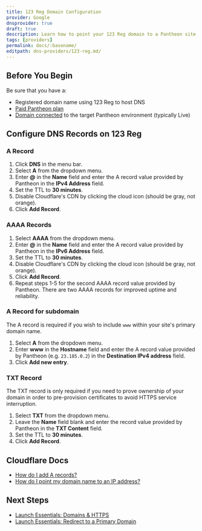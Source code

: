 ```yaml
---
title: 123 Reg Domain Configuration
provider: Google
dnsprovider: true
draft: true
description: Learn how to point your 123 Reg domain to a Pantheon site.
tags: [providers]
permalink: docs/:basename/
editpath: dns-providers/123-reg.md/
---
```

## Before You Begin
Be sure that you have a:


- Registered domain name using 123 Reg to host DNS
- [Paid Pantheon plan](/guides/launch/plans/)
- [Domain connected](/guides/launch/domains/) to the target Pantheon environment (typically Live)

## Configure DNS Records on 123 Reg

### A Record
1. Click **DNS** in the menu bar.
2. Select **A** from the dropdown menu.
4. Enter **@** in the **Name** field and enter the A record value provided by Pantheon in the **IPv4 Address** field.
5. Set the TTL to **30 minutes**.
6. Disable Cloudflare's CDN by clicking the cloud icon (should be gray, not orange).
6. Click **Add Record**.

### AAAA Records
1. Select **AAAA** from the dropdown menu.
2. Enter **@** in the **Name** field and enter the A record value provided by Pantheon in the **IPv6 Address** field.
3. Set the TTL to **30 minutes**.
4. Disable Cloudflare's CDN by clicking the cloud icon (should be gray, not orange).
5. Click **Add Record**.
6. Repeat steps 1-5 for the second AAAA record value provided by Pantheon. There are two AAAA records for improved uptime and reliability.

### A Record for subdomain
The A record is required if you wish to include `www` within your site's primary domain name.

1. Select **A** from the dropdown menu.
2. Enter **www** in the **Hostname** field and enter the A record value provided by Pantheon (e.g. `23.185.0.2`) in the **Destination IPv4 address** field.
3. Click **Add new entry**.

### TXT Record
The TXT record is only required if you need to prove ownership of your domain in order to pre-provision certificates to avoid HTTPS service interruption.

1. Select **TXT** from the dropdown menu.
2. Leave the **Name** field blank and enter the record value provided by Pantheon in the **TXT Content** field.
3. Set the TTL to **30 minutes**.
4. Click **Add Record**.

## Cloudflare Docs

* [How do I add A records?](https://support.cloudflare.com/hc/en-us/articles/200169096-How-do-I-add-A-records-)
* [How do I point my domain name to an IP address?](https://www.123-reg.co.uk/support/domains/how-do-i-point-my-domain-name-to-an-ip-address/)

## Next Steps

* [Launch Essentials: Domains & HTTPS](/guides/launch/domains/)
* [Launch Essentials: Redirect to a Primary Domain](/guides/launch/redirects/)
